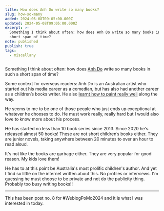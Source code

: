 ```yaml
---
title: How does Anh Do write so many books?
slug: how-so-many
added: 2024-05-08T09:05:00.000Z
updated: 2024-05-08T09:05:00.000Z
excerpt: >-
  Something I think about often: how does Anh Do write so many books in such a
  short span of time?
note: published
publish: true
tags:
  - miscellany
---
```

Something I think about often: how does [Anh Do](https://www.anhdo.com/) write so many books in such a short span of time?

Some context for overseas readers: Anh Do is an Australian artist who started out his media career as a comedian, but has also had another career as a children’s books writer. He also [learnt how to paint really well](https://www.youtube.com/watch?v=ddBQ7q6LRMg&list=PLsPVOdZ3LN6fUf0uwf5j6Ls_Df3pAjWMQ) along the way. 

He seems to me to be one of those people who just ends up exceptional at whatever he chooses to do. He must work really, really hard but I would also love to know more about his process. 

He has started no less than 10 book series since 2013. Since 2020 he's released almost 50 books! These are not short children’s books either. They are junior novels, taking anywhere between 20 minutes to over an hour to read aloud.

It's not like the books are garbage either. They are very popular for good reason. My kids love them!

He has to at this point be Australia's most prolific children's author. And yet I find so little on the internet written about this. No profiles or interviews. I'm guessing he must choose to be private and not do the publicity thing. Probably too busy writing books!!

<hr>

This has been post no. 8 for #WeblogPoMo2024 and it is what I was interested in today.
